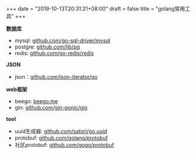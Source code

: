 +++
date = "2019-10-13T20:31:21+08:00"
draft = false
title = "golang常用工具"
+++

**数据库**

- mysql: [github.com/go-sql-driver/mysql](https://github.com/go-sql-driver/mysql)
- postgre: [github.com/lib/pq](https://github.com/lib/pq)
- redis: [github.com/go-redis/redis](https://github.com/go-redis/redis)

**JSON**

- json：[github.com/json-iterator/go](https://github.com/json-iterator/go)

**web框架**

- beego: [beego.me](https://beego.me)
- gin: [github.com/gin-gonic/gin](https://github.com/gin-gonic/gin)

**tool**

- uuid生成器: [github.com/satori/go.uuid](https://github.com/satori/go.uuid)
- protobuf: [github.com/golang/protobuf](https://github.com/golang/protobuf)
- 社区protobuf: [github.com/gogo/protobuf](https://github.com/gogo/protobuf)